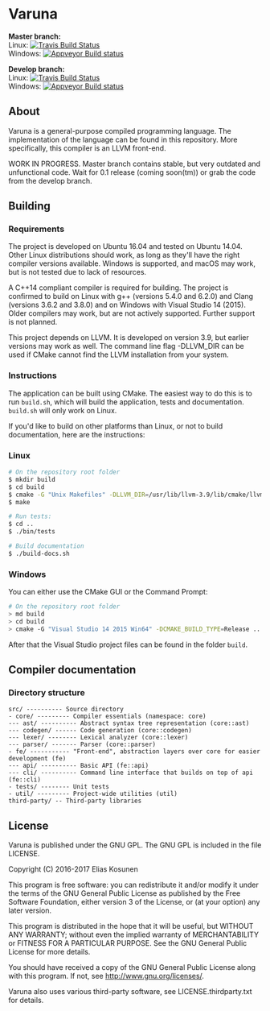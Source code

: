 # Varuna

**Master branch:**  
Linux: [![Travis Build Status](https://img.shields.io/travis/varuna-lang/varuna/master.svg)](https://travis-ci.org/varuna-lang/varuna)  
Windows: [![Appveyor Build status](https://img.shields.io/appveyor/ci/varuna-lang/varuna/master.svg)](https://ci.appveyor.com/project/varuna-lang/varuna/branch/master)

**Develop branch:**  
Linux: [![Travis Build Status](https://img.shields.io/travis/varuna-lang/varuna/develop.svg)](https://travis-ci.org/varuna-lang/varuna)  
Windows: [![Appveyor Build status](https://img.shields.io/appveyor/ci/varuna-lang/varuna/develop.svg)](https://ci.appveyor.com/project/varuna-lang/varuna/branch/develop)

## About

Varuna is a general-purpose compiled programming language.
The implementation of the language can be found in this repository.
More specifically, this compiler is an LLVM front-end.

WORK IN PROGRESS. Master branch contains stable, but very outdated and unfunctional code.
Wait for 0.1 release (coming soon(tm)) or grab the code from the develop branch.

## Building

### Requirements

The project is developed on Ubuntu 16.04 and tested on Ubuntu 14.04.
Other Linux distributions should work, as long as they'll have the right compiler versions available.
Windows is supported, and macOS may work, but is not tested due to lack of resources.

A C++14 compliant compiler is required for building.
The project is confirmed to build on
Linux with g++ (versions 5.4.0 and 6.2.0) and Clang (versions 3.6.2 and 3.8.0) and
on Windows with Visual Studio 14 (2015). Older compilers may work, but are not actively supported.
Further support is not planned.

This project depends on LLVM. It is developed on version 3.9, but earlier versions may work as well.
The command line flag -DLLVM_DIR can be used if CMake cannot find the LLVM installation from your system.

### Instructions

The application can be built using CMake.
The easiest way to do this is to run `build.sh`,
which will build the application, tests and documentation.
`build.sh` will only work on Linux.

If you'd like to build on other platforms than Linux,
or not to build documentation, here are the instructions:

### Linux

```sh
# On the repository root folder
$ mkdir build
$ cd build
$ cmake -G "Unix Makefiles" -DLLVM_DIR=/usr/lib/llvm-3.9/lib/cmake/llvm ..
$ make

# Run tests:
$ cd ..
$ ./bin/tests

# Build documentation
$ ./build-docs.sh
```

### Windows

You can either use the CMake GUI or the Command Prompt:
```sh
# On the repository root folder
> md build
> cd build
> cmake -G "Visual Studio 14 2015 Win64" -DCMAKE_BUILD_TYPE=Release ..
```

After that the Visual Studio project files can be found in the folder `build`.

## Compiler documentation

### Directory structure

```
src/ ---------- Source directory
- core/ --------- Compiler essentials (namespace: core)
--- ast/ ---------- Abstract syntax tree representation (core::ast)
--- codegen/ ------ Code generation (core::codegen)
--- lexer/ -------- Lexical analyzer (core::lexer)
--- parser/ ------- Parser (core::parser)
- fe/ ----------- "Front-end", abstraction layers over core for easier development (fe)
--- api/ ---------- Basic API (fe::api)
--- cli/ ---------- Command line interface that builds on top of api (fe::cli)
- tests/ -------- Unit tests
- util/ --------- Project-wide utilities (util)
third-party/ -- Third-party libraries
```

## License

Varuna is published under the GNU GPL.
The GNU GPL is included in the file LICENSE.

Copyright (C) 2016-2017 Elias Kosunen

This program is free software: you can redistribute it and/or modify
it under the terms of the GNU General Public License as published by
the Free Software Foundation, either version 3 of the License, or
(at your option) any later version.

This program is distributed in the hope that it will be useful,
but WITHOUT ANY WARRANTY; without even the implied warranty of
MERCHANTABILITY or FITNESS FOR A PARTICULAR PURPOSE.  See the
GNU General Public License for more details.

You should have received a copy of the GNU General Public License
along with this program.  If not, see <http://www.gnu.org/licenses/>.

Varuna also uses various third-party software, see LICENSE.thirdparty.txt for details.
